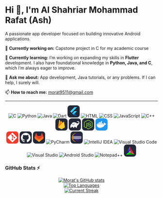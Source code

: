 # Hi 👋, I'm Al Shahriar Mohammad Rafat (Ash)  
A passionate app developer focused on building innovative Android applications.

🔭 **Currently working on:** Capstone project in C for my academic course

🌱 **Currently learning:** I’m working on expanding my skills in **Flutter** development. I also have foundational knowledge in **Python, Java, and C**, which I’m always eager to improve.

💬 **Ask me about:** App development, Java tutorials, or any problems. If I can help, I surely will.

📫 **How to reach me:** morat9511@gmail.com

---


<div align="center">

<img src="https://raw.githubusercontent.com/yurijserrano/Github-Profile-Readme-Logos/master/programming%20languages/c.svg" width="40" height="40" alt="C"/>
<img src="https://raw.githubusercontent.com/yurijserrano/Github-Profile-Readme-Logos/master/programming%20languages/python.svg" width="40" height="40" alt="Python"/>
<img src="https://raw.githubusercontent.com/yurijserrano/Github-Profile-Readme-Logos/master/programming%20languages/java.svg" width="40" height="40" alt="Java"/>
<img src="https://raw.githubusercontent.com/yurijserrano/Github-Profile-Readme-Logos/master/programming%20languages/dart.svg" width="40" height="40" alt="Dart"/>
 <img src="https://github.com/tandpfun/skill-icons/blob/main/icons/Flutter-Dark.svg" width="40" height="40" alt="Flutter"/>
<img src="https://raw.githubusercontent.com/yurijserrano/Github-Profile-Readme-Logos/master/others/html.svg" width="40" height="40" alt="HTML"/>
<img src="https://raw.githubusercontent.com/yurijserrano/Github-Profile-Readme-Logos/master/others/css.svg" width="40" height="40" alt="CSS"/>
<img src="https://raw.githubusercontent.com/yurijserrano/Github-Profile-Readme-Logos/master/programming%20languages/javascript.svg" width="40" height="40" alt="JavaScript"/>
<img src="https://github.com/heltonricardo/programming-language-icons/blob/master/svg-files/cpp.svg" width="40" height="40" alt="C++"/>
<img src="https://github.com/tandpfun/skill-icons/blob/main/icons/Firebase-Dark.svg" width="40" height="40" alt="Firebase"/>
<img src="https://github.com/tandpfun/skill-icons/blob/main/icons/Gradle-Dark.svg" width="40" height="40" alt="Gradle"/>
<img src="https://github.com/tandpfun/skill-icons/blob/main/icons/NodeJS-Dark.svg" width="40" height="40" alt="NodeJS"/>
<img src="https://github.com/tandpfun/skill-icons/blob/main/icons/Docker.svg" width="40" height="40" alt="Docker"/>

</div>


<div align="center">

<img src="https://raw.githubusercontent.com/tandpfun/skill-icons/main/icons/Git.svg" width="40" height="40" alt="Git" />
<img src="https://github.com/tandpfun/skill-icons/blob/main/icons/Github-Dark.svg" width="40" height="40" alt="GitHub"/>
<img src="https://github.com/tandpfun/skill-icons/blob/main/icons/GitLab-Dark.svg" width="40" height="40" alt="GitLab"/>
<img src="https://raw.githubusercontent.com/yurijserrano/Github-Profile-Readme-Logos/master/ides/pycharm.svg" width="40" height="40" alt="PyCharm"/>
<img src="https://raw.githubusercontent.com/tandpfun/skill-icons/main/icons/Eclipse-Dark.svg" width="40" height="40" alt="Eclipse" />
<img src="https://raw.githubusercontent.com/yurijserrano/Github-Profile-Readme-Logos/master/ides/intellij.svg" width="40" height="40" alt="IntelliJ IDEA"/>
<img src="https://raw.githubusercontent.com/yurijserrano/Github-Profile-Readme-Logos/master/text%20editors/vscode.svg" width="40" height="40" alt="Visual Studio Code"/>
<img src="https://raw.githubusercontent.com/yurijserrano/Github-Profile-Readme-Logos/master/ides/vs-studio.svg" width="40" height="40" alt="Visual Studio"/>
<img src="https://raw.githubusercontent.com/yurijserrano/Github-Profile-Readme-Logos/master/ides/android-studio.svg" width="40" height="40" alt="Android Studio"/>
<img src="https://raw.githubusercontent.com/yurijserrano/Github-Profile-Readme-Logos/master/text%20editors/notepad%2B%2B.png" width="40" height="40" alt="Notepad++"/>
<img src="https://github.com/tandpfun/skill-icons/blob/main/icons/CMake-Dark.svg" width="40" height="40" alt="CMake"/>

</div>

### GitHub Stats ⚡
<div align="center">
    <a href="https://github.com/as-morat">
        <img src="https://github-readme-stats.vercel.app/api?username=as-morat&show_icons=true&theme=radical" alt="Morat's GitHub stats" height="180" />
    </a>
    <br>
    <a href="https://github.com/as-morat">
        <img src="https://github-readme-stats.vercel.app/api/top-langs/?username=as-morat&layout=compact&theme=radical" alt="Top Languages" height="90" />
    </a>
    <br>
    <a href="https://github.com/as-morat">
        <img src="https://github-readme-streak-stats.herokuapp.com/?user=as-morat&theme=radical" alt="Current Streak" height="180" />
    </a>
</div>

